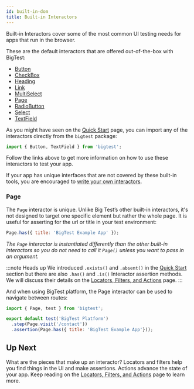 ```yaml
---
id: built-in-dom
title: Built-in Interactors
---
```


Built-in Interactors cover some of the most common UI testing needs for apps that run in the browser.

These are the default interactors that are offered out-of-the-box with BigTest:

- [Button](https://github.com/thefrontside/bigtest/blob/v0/packages/interactor/src/definitions/button.ts)
- [CheckBox](https://github.com/thefrontside/bigtest/blob/v0/packages/interactor/src/definitions/check-box.ts)
- [Heading](https://github.com/thefrontside/bigtest/blob/v0/packages/interactor/src/definitions/heading.ts)
- [Link](https://github.com/thefrontside/bigtest/blob/v0/packages/interactor/src/definitions/link.ts)
- [MultiSelect](https://github.com/thefrontside/bigtest/blob/v0/packages/interactor/src/definitions/multi-select.ts)
- [Page](https://github.com/thefrontside/bigtest/blob/v0/packages/interactor/src/page.ts)
- [RadioButton](https://github.com/thefrontside/bigtest/blob/v0/packages/interactor/src/definitions/radio-button.ts)
- [Select](https://github.com/thefrontside/bigtest/blob/v0/packages/interactor/src/definitions/select.ts)
- [TextField](https://github.com/thefrontside/bigtest/blob/v0/packages/interactor/src/definitions/text-field.ts)

As you might have seen on the [Quick Start](/docs/interactors/) page, you can import any of the interactors directly from the `bigtest` package:

```js
import { Button, TextField } from 'bigtest';
```

Follow the links above to get more information on how to use these interactors to test your app.

If your app has unique interfaces that are not covered by these built-in tools, you are encouraged to [write your own interactors](/docs/interactors/write-your-own).

### Page
The `Page` interactor is unique. Unlike Big Test’s other built-in interactors, it's not designed to target one specific element but rather the whole page. It is useful for asserting for the url or title in your test environment:

```js
Page.has({ title: 'BigTest Example App' });
```
_The `Page` interactor is instantiated differently than the other built-in interactors so you do not need to call it `Page()` unless you want to pass in an argument._

:::note Heads up
  We introduced `.exists()` and `.absent()` in the [Quick Start](/docs/interactors/) section but there are also `.has()` and `.is()` Interactor assertion methods. We will discuss their details on the [Locators, Filters, and Actions](/docs/interactors/locators-filters-actions) page.
:::

And when using BigTest platform, the Page interactor can be used to navigate between routes:

```js
import { Page, test } from 'bigtest';

export default test('BigTest Platform')
  .step(Page.visit('/contact'))
  .assertion(Page.has({ title: 'BigTest Example App'}));
```

## Up Next

What are the pieces that make up an interactor? Locators and filters help you find things in the UI and make assertions. Actions advance the state of your app. Keep reading on the [Locators, Filters, and Actions](/docs/interactors/locators-filters-actions) page to learn more.
